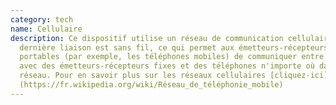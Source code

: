 ```yaml
---
category: tech
name: Cellulaire
description: Ce dispositif utilise un réseau de communication cellulaire où la
  dernière liaison est sans fil, ce qui permet aux émetteurs-récepteurs
  portables (par exemple, les téléphones mobiles) de communiquer entre eux et
  avec des émetteurs-récepteurs fixes et des téléphones n'importe où dans le
  réseau. Pour en savoir plus sur les réseaux cellulaires [cliquez-ici]
  (https://fr.wikipedia.org/wiki/Réseau_de_téléphonie_mobile)
---
```


